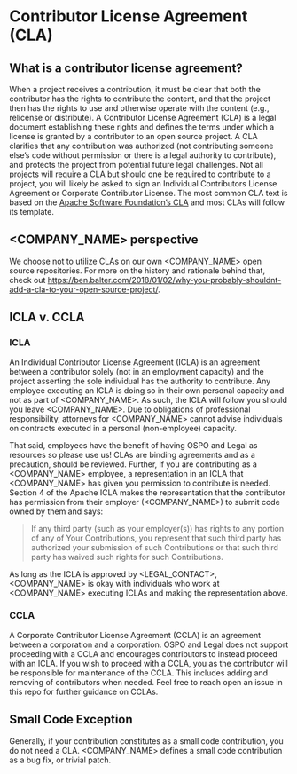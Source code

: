 # Contributor License Agreement (CLA)

## What is a contributor license agreement?

When a project receives a contribution, it must be clear that both the contributor has the rights to contribute the content, and that the project then has the rights to use and otherwise operate with the content (e.g., relicense or distribute). A Contributor License Agreement (CLA) is a legal document establishing these rights and defines the terms under which a license is granted by a contributor to an open source project. A CLA clarifies that any contribution was authorized (not contributing someone else’s code without permission or there is a legal authority to contribute), and protects the project from potential future legal challenges. Not all projects will require a CLA but should one be required to contribute to a project, you will likely be asked to sign an Individual Contributors License Agreement or Corporate Contributor License. The most common CLA text is based on the [Apache Software Foundation’s CLA](https://www.apache.org/licenses/contributor-agreements.html) and most CLAs will follow its template.

## <COMPANY_NAME> perspective

We choose not to utilize CLAs on our own <COMPANY_NAME> open source repositories. For more on the history and rationale behind that, check out <https://ben.balter.com/2018/01/02/why-you-probably-shouldnt-add-a-cla-to-your-open-source-project/>.

## ICLA v. CCLA

### ICLA

An Individual Contributor License Agreement (ICLA) is an agreement between a contributor solely (not in an employment capacity) and the project asserting the sole individual has the authority to contribute. Any employee executing an ICLA is doing so in their own personal capacity and not as part of <COMPANY_NAME>. As such, the ICLA will follow you should you leave <COMPANY_NAME>. Due to obligations of professional responsibility, attorneys for <COMPANY_NAME> cannot advise individuals on contracts executed in a personal (non-employee) capacity.

That said, employees have the benefit of having OSPO and Legal as resources so please use us! CLAs are binding agreements and as a precaution, should be reviewed. Further, if you are contributing as a <COMPANY_NAME> employee, a representation in an ICLA that <COMPANY_NAME> has given you permission to contribute is needed. Section 4 of the Apache ICLA makes the representation that the contributor has permission from their employer (<COMPANY_NAME>) to submit code owned by them and says:

> If any third party (such as your employer(s)) has rights to any portion of any of Your Contributions, you represent that such third party has authorized your submission of such Contributions or that such third party has waived such rights for such Contributions.

As long as the ICLA is approved by <LEGAL_CONTACT>, <COMPANY_NAME> is okay with individuals who work at <COMPANY_NAME> executing ICLAs and making the representation above.

### CCLA

A Corporate Contributor License Agreement (CCLA) is an agreement between a corporation and a corporation. OSPO and Legal does not support proceeding with a CCLA and encourages contributors to instead proceed with an ICLA. If you wish to proceed with a CCLA, you as the contributor will be responsible for maintenance of the CCLA. This includes adding and removing of contributors when needed. Feel free to reach open an issue in this repo for further guidance on CCLAs.

## Small Code Exception

Generally, if your contribution constitutes as a small code contribution, you do not need a CLA. <COMPANY_NAME> defines a small code contribution as a bug fix, or trivial patch.
